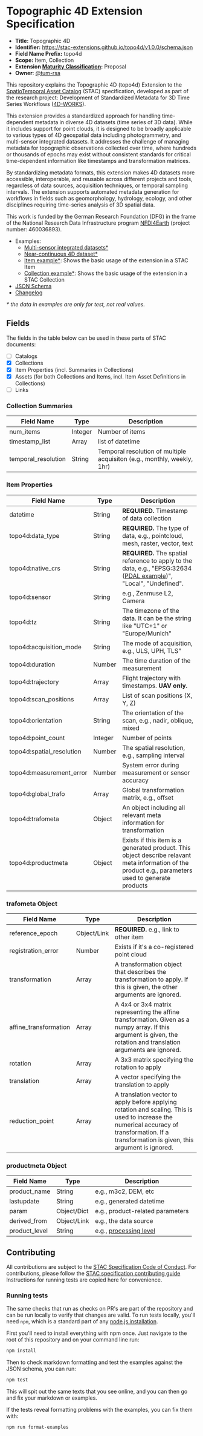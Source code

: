 # Topographic 4D Extension Specification

- **Title:** Topographic 4D
- **Identifier:** <https://stac-extensions.github.io/topo4d/v1.0.0/schema.json>
- **Field Name Prefix:** topo4d
- **Scope:** Item, Collection
- **Extension [Maturity Classification](https://github.com/radiantearth/stac-spec/tree/master/extensions/README.md#extension-maturity):** Proposal
- **Owner**: [@tum-rsa](https://www.asg.ed.tum.de/en/rsa/home/)

This repository explains the Topographic 4D (topo4d) Extension to the [SpatioTemporal Asset Catalog](https://github.com/radiantearth/stac-spec) (STAC) specification, developed as part of the research project: Development of Standardized Metadata for 3D Time Series Workflows ([4D-WORKS](https://www.asg.ed.tum.de/en/rsa/research/4d-works/)).

This extension provides a standardized approach for handling time-dependent metadata in diverse 4D datasets (time series of 3D data). While it includes support for point clouds, it is designed to be broadly applicable to various types of 4D geospatial data including photogrammetry, and multi-sensor integrated datasets. It addresses the challenge of managing metadata for topographic observations collected over time, where hundreds or thousands of epochs may exist without consistent standards for critical time-dependent information like timestamps and transformation matrices.

By standardizing metadata formats, this extension makes 4D datasets more accessible, interoperable, and reusable across different projects and tools, regardless of data sources, acquisition techniques, or temporal sampling intervals. The extension supports automated metadata generation for workflows in fields such as geomorphology, hydrology, ecology, and other disciplines requiring time-series analysis of 3D spatial data.

This work is funded by the German Research Foundation (DFG) in the frame of the National Research Data Infrastructure program [NFDI4Earth](https://www.nfdi4earth.de/) (project number: 460036893).

- Examples:
  - [Multi-sensor integrated datasets*](./examples/Isar/)
  - [Near-continuous 4D dataset*](./examples/kijkduin/)
  - [Item example*](examples/item.json): Shows the basic usage of the extension in a STAC Item
  - [Collection example*](examples/collection.json): Shows the basic usage of the extension in a STAC Collection
- [JSON Schema](json-schema/schema.json)
- [Changelog](./CHANGELOG.md)

*\* the data in examples are only for test, not real values.*

## Fields

The fields in the table below can be used in these parts of STAC documents:

- [ ] Catalogs
- [x] Collections
- [x] Item Properties (incl. Summaries in Collections)
- [x] Assets (for both Collections and Items, incl. Item Asset Definitions in Collections)
- [ ] Links

### Collection Summaries

| Field Name          | Type    | Description                                                             |
|---------------------|---------|-------------------------------------------------------------------------|
| num_items           | Integer | Number of items                                                         |
| timestamp_list      | Array   | list of datetime                                                        |
| temporal_resolution | String  | Temporal resolution of multiple acquisiton (e.g., monthly, weekly, 1hr) |

### Item Properties

| Field Name                | Type    | Description  |
|---------------------------|---------|--------------------------------|
| datetime                  | String  | **REQUIRED.** Timestamp of data collection |
| topo4d:data_type          | String  | **REQUIRED.** The type of data, e.g., pointcloud, mesh, raster, vector, text |
| topo4d:native_crs         | String  | **REQUIRED.** The spatial reference to apply to the data, e.g., "EPSG:32634 ([PDAL example](https://pdal.io/en/stable/stages/readers.las.html#options))", "Local", "Undefined". |
| topo4d:sensor             | String  | e.g., Zenmuse L2, Camera |
| topo4d:tz                 | String  | The timezone of the data. It can be the string like "UTC+1" or "Europe/Munich" |
| topo4d:acquisition_mode   | String  | The mode of acquisition, e.g., ULS, UPH, TLS" |
| topo4d:duration           | Number  | The time duration of the measurement  |
| topo4d:trajectory         | Array   | Flight trajectory with timestamps.  **UAV only.** |
| topo4d:scan_positions     | Array   | List of scan positions (X, Y, Z) |
| topo4d:orientation        | String  | The orientation of the scan, e.g., nadir, oblique, mixed |
| topo4d:point_count        | Integer | Number of points |
| topo4d:spatial_resolution | Number  | The spatial resolution, e.g., sampling interval |
| topo4d:measurement_error  | Number  | System error during measurement or sensor accuracy |
| topo4d:global_trafo       | Array   | Global transformation matrix, e.g., offset|
| topo4d:trafometa          | Object  | An object including all relevant meta information for transformation |
| topo4d:productmeta       | Object  | Exists if this item is a generated product. This object describe relavant meta information of the product e.g., parameters used to generate products |

### trafometa Object

| Field Name            | Type   | Description  |
|-----------------------|--------|------------------------------------|
| reference_epoch       | Object/Link | **REQUIRED.** e.g., link to other item |
| registration_error    | Number | Exists if it's a co-registered point cloud  |
| transformation        | Array  | A transformation object that describes the transformation to apply. If this is given, the other arguments are ignored. |
| affine_transformation | Array  | A 4x4 or 3x4 matrix representing the affine transformation. Given as a numpy array. If this argument is given, the rotation and translation arguments are ignored. |
| rotation              | Array  | A 3x3 matrix specifying the rotation to apply    |
| translation           | Array  | A vector specifying the translation to apply |
| reduction_point       | Array  | A translation vector to apply before applying rotation and scaling. This is used to increase the numerical accuracy of transformation. If a transformation is given, this argument is ignored. |

### productmeta Object
| Field Name    | Type        | Description  |
|---------------|-------------|---------------------|
| product_name  | String      | e.g., m3c2, DEM, etc  |
| lastupdate    | String    | e.g., generated datetime   |
| param         | Object/Dict | e.g., product-related parameters   |
| derived_from  | Object/Link | e.g., the data source   |
| product_level | String      | e.g., [processing level](https://github.com/stac-extensions/processing?tab=readme-ov-file#suggested-processing-levels) |

## Contributing

All contributions are subject to the
[STAC Specification Code of Conduct](https://github.com/radiantearth/stac-spec/blob/master/CODE_OF_CONDUCT.md).
For contributions, please follow the
[STAC specification contributing guide](https://github.com/radiantearth/stac-spec/blob/master/CONTRIBUTING.md) Instructions
for running tests are copied here for convenience.

### Running tests

The same checks that run as checks on PR's are part of the repository and can be run locally to verify that changes are valid. 
To run tests locally, you'll need `npm`, which is a standard part of any [node.js installation](https://nodejs.org/en/download/).

First you'll need to install everything with npm once. Just navigate to the root of this repository and on 
your command line run:
```bash
npm install
```

Then to check markdown formatting and test the examples against the JSON schema, you can run:
```bash
npm test
```

This will spit out the same texts that you see online, and you can then go and fix your markdown or examples.

If the tests reveal formatting problems with the examples, you can fix them with:
```bash
npm run format-examples
```
